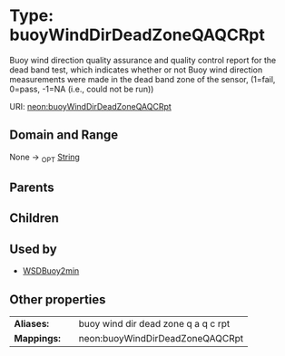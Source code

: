 
# Type: buoyWindDirDeadZoneQAQCRpt


Buoy wind direction quality assurance and quality control report for the dead band test, which indicates whether or not Buoy wind direction measurements were made in the dead band zone of the sensor, (1=fail, 0=pass, -1=NA (i.e., could not be run))

URI: [neon:buoyWindDirDeadZoneQAQCRpt](https://data.neonscience.org/buoyWindDirDeadZoneQAQCRpt)


## Domain and Range

None ->  <sub>OPT</sub> [String](types/String.md)

## Parents


## Children


## Used by

 * [WSDBuoy2min](WSDBuoy2min.md)

## Other properties

|  |  |  |
| --- | --- | --- |
| **Aliases:** | | buoy wind dir dead zone q a q c rpt |
| **Mappings:** | | neon:buoyWindDirDeadZoneQAQCRpt |

